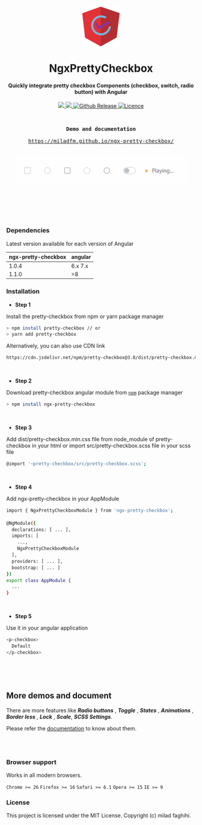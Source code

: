 <h1 align="center">
  <br>
  <a href="https://miladfm.github.io/ngx-pretty-checkbox/"><img src="logo.gif" alt="Pretty checkbox angular" width="100"></a>
  <br> <br> NgxPrettyCheckbox <br>
</h1>

<h4 align="center">Quickly integrate pretty checkbox Components (checkbox, switch, radio button) with Angular </h4>

<p align="center">
  <a href="https://github.com/miladfm/ngx-pretty-checkbox/releases">
    <img src="https://img.shields.io/badge/release-v1.0.2-blue.svg">
  </a>

  <a href="https://github.com/angular/angular">
    <img src="https://img.shields.io/badge/angular-6.x-blue.svg">
  </a>

  <a href="https://lokesh-coder.github.io/pretty-checkbox/">
    <img src="https://img.shields.io/badge/pretty--checbox-3.x-blue.svg" alt="Github Release">
  </a>

   <a href="LICENSE">
    <img src="https://img.shields.io/badge/license-MIT-blue.svg" alt="Licence">
  </a>
</p>
<br>

<div class="highlight highlight-source-shell">
<pre>
<div align="center"><strong >Demo and documentation</strong></div>
<div align="center"><a align="center" href="https://miladfm.github.io/ngx-pretty-checkbox/">https://miladfm.github.io/ngx-pretty-checkbox/</a></div>
</pre>
</div>

<div align="center">
<img src="preview.gif" alt="Pretty checkbox preview"/>
</div>

<br><br><br><br>


### Dependencies

Latest version available for each version of Angular

| ngx-pretty-checkbox | angular |
|--|--|
| 1.0.4 | 6.x 7.x |
| 1.1.0 | >8 |

### Installation
- **Step 1** 

Install the pretty-checkbox from npm or yarn package manager
```sh
> npm install pretty-checkbox // or
> yarn add pretty-checkbox
```  
Alternatively, you can also use CDN link
```sh
https://cdn.jsdelivr.net/npm/pretty-checkbox@3.0/dist/pretty-checkbox.min.css
```

<br>

- **Step 2** 

Download pretty-checkbox angular module from [`npm`](https://www.npmjs.com/package/ngx-pretty-checkbox) package manager
```sh
> npm install ngx-pretty-checkbox
```


<br>

- **Step 3**  

Add dist/pretty-checkbox.min.css file from node_module of pretty-checkbox in your html or import src/pretty-checkbox.scss file in your scss file
```sh
@import '~pretty-checkbox/src/pretty-checkbox.scss';
```
<br>

- **Step 4**  

Add ngx-pretty-checkbox in your AppModule
```sh
import { NgxPrettyCheckboxModule } from 'ngx-pretty-checkbox';

@NgModule({
  declarations: [ ... ],
  imports: [
    ...,
    NgxPrettyCheckboxModule
  ],
  providers: [ ... ],
  bootstrap: [ ... ]
})
export class AppModule { 
  ...
}
```
<br>

- **Step 5**  

Use it in your angular application
```sh
<p-checkbox>
  Default
</p-checkbox>
```
<br><br><br>
## More demos and document

There are more features like  ***Radio buttons*** , ***Toggle*** , ***States*** , ***Animations*** , ***Border less*** , ***Lock*** , ***Scale***, ***SCSS Settings***. 

Please refer the [documentation](https://miladfm.github.io/ngx-pretty-checkbox/) to know about them.

<br><br>

### Browser support

Works in all modern browsers.

`Chrome >= 26` `Firefox >= 16` `Safari >= 6.1` `Opera >= 15` `IE >= 9`

### License
This project is licensed under the MIT License. Copyright (c) milad faghihi.
